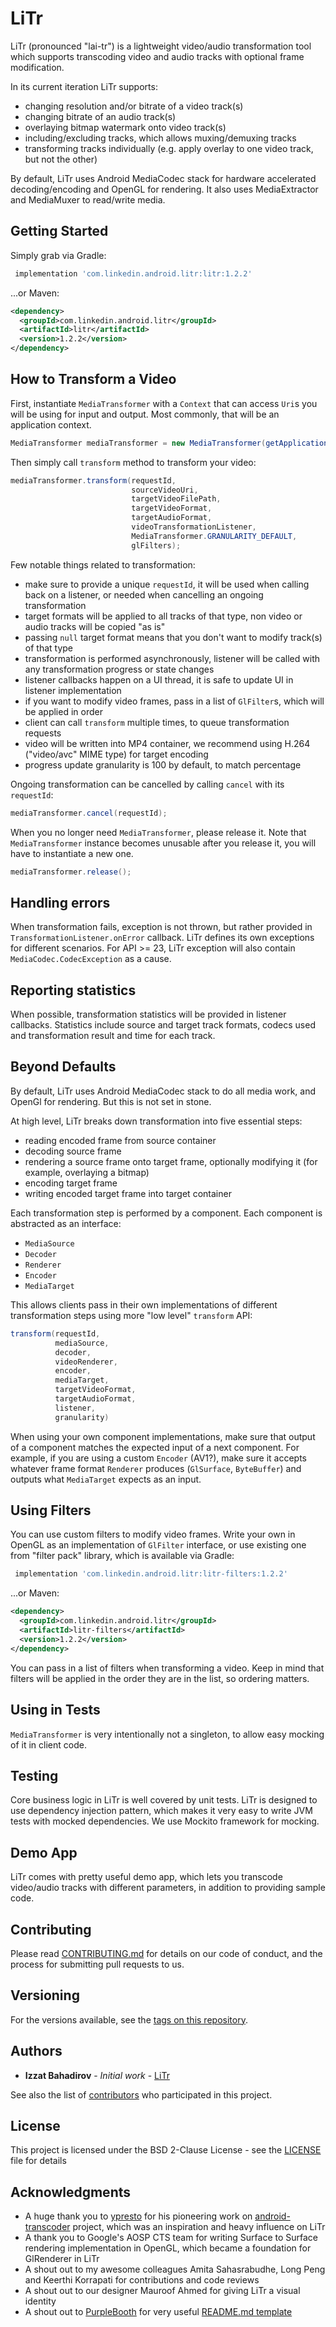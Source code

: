 # LiTr

LiTr (pronounced "lai-tr") is a lightweight video/audio transformation tool which supports transcoding video and audio tracks with optional frame modification. 

In its current iteration LiTr supports:
 - changing resolution and/or bitrate of a video track(s)
 - changing bitrate of an audio track(s)
 - overlaying bitmap watermark onto video track(s)
 - including/excluding tracks, which allows muxing/demuxing tracks
 - transforming tracks individually (e.g. apply overlay to one video track, but not the other)  
 
By default, LiTr uses Android MediaCodec stack for hardware accelerated decoding/encoding and OpenGL for rendering. It also uses MediaExtractor and MediaMuxer to read/write media. 
 
## Getting Started

Simply grab via Gradle:

```groovy
 implementation 'com.linkedin.android.litr:litr:1.2.2'
``` 
...or Maven:

```xml
<dependency>
  <groupId>com.linkedin.android.litr</groupId>
  <artifactId>litr</artifactId>
  <version>1.2.2</version>
</dependency>

```

## How to Transform a Video

First, instantiate `MediaTransformer` with a `Context` that can access `Uri`s you will be using for input and output. Most commonly, that will be an application context.

```java
MediaTransformer mediaTransformer = new MediaTransformer(getApplicationContext());
```

Then simply call `transform` method to transform your video:

```java
mediaTransformer.transform(requestId,
                           sourceVideoUri,
                           targetVideoFilePath,
                           targetVideoFormat,
                           targetAudioFormat,
                           videoTransformationListener,
                           MediaTransformer.GRANULARITY_DEFAULT,
                           glFilters);
```

Few notable things related to transformation:
 - make sure to provide a unique `requestId`, it will be used when calling back on a listener, or needed when cancelling an ongoing transformation
 - target formats will be applied to all tracks of that type, non video or audio tracks will be copied "as is"
 - passing `null` target format means that you don't want to modify track(s) of that type
 - transformation is performed asynchronously, listener will be called with any transformation progress or state changes
 - listener callbacks happen on a UI thread, it is safe to update UI in listener implementation
 - if you want to modify video frames, pass in a list of `GlFilter`s, which will be applied in order
 - client can call `transform` multiple times, to queue transformation requests
 - video will be written into MP4 container, we recommend using H.264 ("video/avc" MIME type) for target encoding
 - progress update granularity is 100 by default, to match percentage 
 
 Ongoing transformation can be cancelled by calling `cancel` with its `requestId`:
 
 ```java
mediaTransformer.cancel(requestId);
```

When you no longer need `MediaTransformer`, please release it. Note that `MediaTransformer` instance becomes unusable after you release it, you will have to instantiate a new one.

```java
mediaTransformer.release();
```

## Handling errors

When transformation fails, exception is not thrown, but rather provided in `TransformationListener.onError` callback. LiTr defines its own exceptions for different scenarios. For API >= 23, LiTr exception will also contain `MediaCodec.CodecException` as a cause. 

## Reporting statistics

When possible, transformation statistics will be provided in listener callbacks. Statistics include source and target track formats, codecs used and transformation result and time for each track.

## Beyond Defaults

By default, LiTr uses Android MediaCodec stack to do all media work, and OpenGl for rendering. But this is not set in stone. 

At high level, LiTr breaks down transformation into five essential steps:
 - reading encoded frame from source container
 - decoding source frame
 - rendering a source frame onto target frame, optionally modifying it (for example, overlaying a bitmap)
 - encoding target frame
 - writing encoded target frame into target container
 
Each transformation step is performed by a component. Each component is abstracted as an interface:
 - `MediaSource`
 - `Decoder`
 - `Renderer`
 - `Encoder`
 - `MediaTarget`

This allows clients pass in their own implementations of different transformation steps using more "low level" `transform` API:

```java
transform(requestId,
          mediaSource,
          decoder,
          videoRenderer,
          encoder,
          mediaTarget,
          targetVideoFormat,
          targetAudioFormat,
          listener,
          granularity)
``` 

When using your own component implementations, make sure that output of a component matches the expected input of a next component. For example, if you are using a custom `Encoder` (AV1?), make sure it accepts whatever frame format `Renderer` produces (`GlSurface`, `ByteBuffer`) and outputs what `MediaTarget` expects as an input.

## Using Filters

You can use custom filters to modify video frames. Write your own in OpenGL as an implementation of `GlFilter` interface, or use existing one from "filter pack" library, which is available via Gradle:

```groovy
 implementation 'com.linkedin.android.litr:litr-filters:1.2.2'
``` 
...or Maven:

```xml
<dependency>
  <groupId>com.linkedin.android.litr</groupId>
  <artifactId>litr-filters</artifactId>
  <version>1.2.2</version>
</dependency>

```

You can pass in a list of filters when transforming a video. Keep in mind that filters will be applied in the order they are in the list, so ordering matters.

## Using in Tests

`MediaTransformer` is very intentionally not a singleton, to allow easy mocking of it in client code.

## Testing

Core business logic in LiTr is well covered by unit tests. LiTr is designed to use dependency injection pattern, which makes it very easy to write JVM tests with mocked dependencies. We use Mockito framework for mocking.

## Demo App

LiTr comes with pretty useful demo app, which lets you transcode video/audio tracks with different parameters, in addition to providing sample code.

## Contributing

Please read [CONTRIBUTING.md](CONTRIBUTING.md) for details on our code of conduct, and the process for submitting pull requests to us.

## Versioning

For the versions available, see the [tags on this repository](https://github.com/linkedin/litr/tags). 

## Authors

* **Izzat Bahadirov** - *Initial work* - [LiTr](https://github.com/linkedin/litr)

See also the list of [contributors](https://github.com/linkedin/litr/contributors) who participated in this project.

## License

This project is licensed under the BSD 2-Clause License - see the [LICENSE](LICENSE) file for details

## Acknowledgments

* A huge thank you to [ypresto](https://github.com/ypresto/) for his pioneering work on [android-transcoder](https://github.com/ypresto/android-transcoder) project, which was an inspiration and heavy influence on LiTr
* A thank you to Google's AOSP CTS team for writing Surface to Surface rendering implementation in OpenGL, which became a foundation for GlRenderer in LiTr 
* A shout out to my awesome colleagues Amita Sahasrabudhe, Long Peng and Keerthi Korrapati for contributions and code reviews
* A shout out to our designer Mauroof Ahmed for giving LiTr a visual identity
* A shout out to [PurpleBooth](https://gist.github.com/PurpleBooth/) for very useful [README.md template](https://gist.github.com/PurpleBooth/109311bb0361f32d87a2)